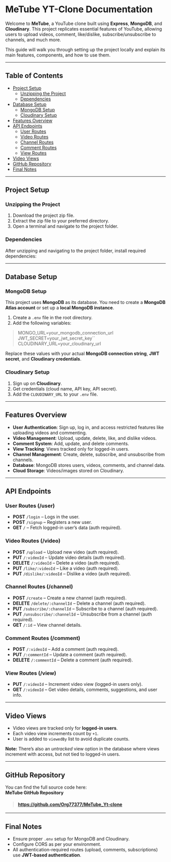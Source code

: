 # MeTube YT-Clone Documentation

Welcome to **MeTube**, a YouTube clone built using **Express**, **MongoDB**, and **Cloudinary**. This project replicates essential features of YouTube, allowing users to upload videos, comment, like/dislike, subscribe/unsubscribe to channels, and much more.

This guide will walk you through setting up the project locally and explain its main features, components, and how to use them.

---

## Table of Contents
- [Project Setup](#project-setup)  
  - [Unzipping the Project](#unzipping-the-project)  
  - [Dependencies](#dependencies)  
- [Database Setup](#database-setup)  
  - [MongoDB Setup](#mongodb-setup)  
  - [Cloudinary Setup](#cloudinary-setup)  
- [Features Overview](#features-overview)  
- [API Endpoints](#api-endpoints)  
  - [User Routes](#user-routes-user)  
  - [Video Routes](#video-routes-video)  
  - [Channel Routes](#channel-routes-channel)  
  - [Comment Routes](#comment-routes-comment)  
  - [View Routes](#view-routes-view)  
- [Video Views](#video-views)  
- [GitHub Repository](#github-repository)  
- [Final Notes](#final-notes)

---

## Project Setup

### Unzipping the Project
1. Download the project zip file.  
2. Extract the zip file to your preferred directory.  
3. Open a terminal and navigate to the project folder.  

### Dependencies
After unzipping and navigating to the project folder, install required dependencies:


---

## Database Setup

### MongoDB Setup
This project uses **MongoDB** as its database. You need to create a **MongoDB Atlas account** or set up a **local MongoDB instance**.  

1. Create a `.env` file in the root directory.  
2. Add the following variables:  

>MONGO_URL=your_mongodb_connection_url<br/>
>JWT_SECRET=your_jwt_secret_key``<br/>
>CLOUDINARY_URL=your_cloudinary_url<br/>

Replace these values with your actual **MongoDB connection string**, **JWT secret**, and **Cloudinary credentials**.

### Cloudinary Setup
1. Sign up on **Cloudinary**.  
2. Get credentials (cloud name, API key, API secret).  
3. Add the `CLOUDINARY_URL` to your `.env` file.  

---

## Features Overview
- **User Authentication**: Sign up, log in, and access restricted features like uploading videos and commenting.  
- **Video Management**: Upload, update, delete, like, and dislike videos.  
- **Comment System**: Add, update, and delete comments.  
- **View Tracking**: Views tracked only for logged-in users.  
- **Channel Management**: Create, delete, subscribe, and unsubscribe from channels.  
- **Database**: MongoDB stores users, videos, comments, and channel data.  
- **Cloud Storage**: Videos/images stored on Cloudinary.  

---

## API Endpoints

### User Routes (/user)
- **POST** `/login` – Logs in the user.  
- **POST** `/signup` – Registers a new user.  
- **GET** `/` – Fetch logged-in user’s data (auth required).  

### Video Routes (/video)
- **POST** `/upload` – Upload new video (auth required).  
- **PUT** `/:videoId` – Update video details (auth required).  
- **DELETE** `/:videoId` – Delete a video (auth required).  
- **PUT** `/like/:videoId` – Like a video (auth required).  
- **PUT** `/dislike/:videoId` – Dislike a video (auth required).  

### Channel Routes (/channel)
- **POST** `/create` – Create a new channel (auth required).  
- **DELETE** `/delete/:channelId` – Delete a channel (auth required).  
- **PUT** `/subscribe/:channelId` – Subscribe to a channel (auth required).  
- **PUT** `/unsubscribe/:channelId` – Unsubscribe from a channel (auth required).  
- **GET** `/:id` – View channel details.  

### Comment Routes (/comment)
- **POST** `/:videoId` – Add a comment (auth required).  
- **PUT** `/:commentId` – Update a comment (auth required).  
- **DELETE** `/:commentId` – Delete a comment (auth required).  

### View Routes (/view)
- **PUT** `/:videoId` – Increment video view (logged-in users only).  
- **GET** `/:videoId` – Get video details, comments, suggestions, and user info.  

---

## Video Views
- Video views are tracked only for **logged-in users**.  
- Each video view increments count by `+1`.  
- User is added to `viewedBy` list to avoid duplicate counts.  

**Note:** There’s also an *untracked* view option in the database where views increment with access, but not tied to logged-in users.  

---

## GitHub Repository
You can find the full source code here:  
**MeTube GitHub Repository**
>#### https://github.com/Org77377/MeTube_Yt-clone
---

## Final Notes
- Ensure proper `.env` setup for MongoDB and Cloudinary.  
- Configure CORS as per your environment.  
- All authentication-required routes (upload, comments, subscriptions) use **JWT-based authentication**.  

